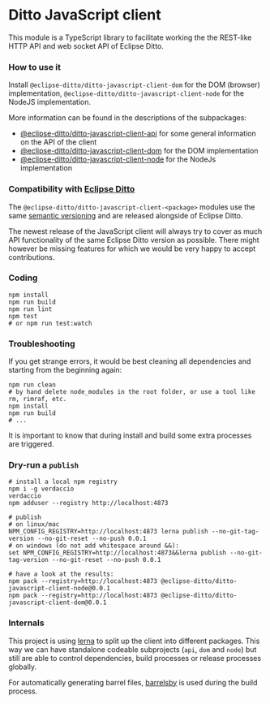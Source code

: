 # Ditto JavaScript client
This module is a TypeScript library to facilitate working the the REST-like HTTP API and web socket API of Eclipse Ditto.

### How to use it
Install `@eclipse-ditto/ditto-javascript-client-dom` for the DOM (browser) implementation, 
`@eclipse-ditto/ditto-javascript-client-node` for the NodeJS implementation.

More information can be found in the descriptions of the subpackages:
* [@eclipse-ditto/ditto-javascript-client-api](./lib/api/README.md) for some general information on the API of the client
* [@eclipse-ditto/ditto-javascript-client-dom](./lib/dom/README.md) for the DOM implementation
* [@eclipse-ditto/ditto-javascript-client-node](./lib/node/README.md) for the NodeJs implementation

### Compatibility with [Eclipse Ditto](https://github.com/eclipse/ditto)

The `@eclipse-ditto/ditto-javascript-client-<package>` modules use the same
[semantic versioning](https://docs.npmjs.com/about-semantic-versioning) and are released
alongside of Eclipse Ditto.

The newest release of the JavaScript client will always try to cover as much API
functionality of the same Eclipse Ditto version as possible. There might
however be missing features for which we would be very happy to accept contributions.


### Coding
```
npm install
npm run build
npm run lint
npm test
# or npm run test:watch
```

### Troubleshooting
If you get strange errors, it would be best cleaning all dependencies and
starting from the beginning again:
```
npm run clean
# by hand delete node_modules in the root folder, or use a tool like rm, rimraf, etc.
npm install
npm run build
# ...
```
It is important to know that during install and build some extra processes
are triggered.

### Dry-run a `publish`
```
# install a local npm registry
npm i -g verdaccio
verdaccio
npm adduser --registry http://localhost:4873

# publish
# on linux/mac
NPM_CONFIG_REGISTRY=http://localhost:4873 lerna publish --no-git-tag-version --no-git-reset --no-push 0.0.1
# on windows (do not add whitespace around &&):
set NPM_CONFIG_REGISTRY=http://localhost:4873&&lerna publish --no-git-tag-version --no-git-reset --no-push 0.0.1

# have a look at the results:
npm pack --registry=http://localhost:4873 @eclipse-ditto/ditto-javascript-client-node@0.0.1
npm pack --registry=http://localhost:4873 @eclipse-ditto/ditto-javascript-client-dom@0.0.1
```

### Internals
This project is using [lerna](https://github.com/lerna/lerna) to split up the
client into different packages. This way we can have standalone codeable 
subprojects (`api`, `dom` and `node`) but still are able to control dependencies,
build processes or release processes globally.

For automatically generating barrel files, [barrelsby](https://github.com/bencoveney/barrelsby)
is used during the build process.
